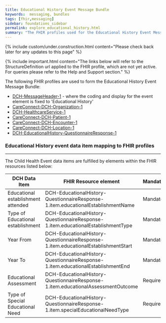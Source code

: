 ```yaml
---
title: Educational History Event Message Bundle
keywords:  messaging, bundles
tags: [fhir,messaging]
sidebar: foundations_sidebar
permalink: explore_educational_history.html
summary: "The FHIR profiles used for the Educational History Event Message Bundle"
---
```

{% include custom/under.construction.html content="Please check back later for any updates to this page" %}

{% include important.html content="The links below will refer to the StructureDefinition url applied to the FHIR profile, which are not yet active. For queries please refer to the Help and Support section." %} 

The following FHIR profiles are used to form the Educational History Event Message Bundle:

- [DCH-MessageHeader-1](https://fhir.nhs.uk/STU3/StructureDefinition/DCH-MessageHeader-1.xml) - where the coding and display for the event element is fixed to 'Educational History'
- [CareConnect-DCH-Organization-1](https://fhir.nhs.uk/STU3/StructureDefinition/CareConnect-DCH-Organization-1.xml)
- [DCH-HealthcareService-1](https://fhir.nhs.uk/STU3/StructureDefinition/DCH-HealthcareService-1.xml)
- [CareConnect-DCH-Patient-1](https://fhir.nhs.uk/STU3/StructureDefinition/CareConnect-DCH-Patient-1.xml)
- [CareConnect-DCH-Encounter-1](https://fhir.nhs.uk/STU3/StructureDefinition/CareConnect-DCH-Encounter-1.xml)
- [CareConnect-DCH-Location-1](https://fhir.nhs.uk/STU3/StructureDefinition/CareConnect-DCH-Location-1.xml)
- [DCH-EducationalHistory-QuestionnaireResponse-1](https://fhir.nhs.uk/STU3/StructureDefinition/DCH-EducationalHistory-QuestionnaireResponse-1)

### Educational History event data item mapping to FHIR profiles ###
----------
The Child Health Event data items are fulfilled by elements within the FHIR resources listed below:

| DCH Data Item                      | FHIR Resource element                                                                 | Mandatory/Required/Optional |
|------------------------------------|---------------------------------------------------------------------------------------|-----------------------------|
| Educational establishment attended | DCH-EducationalHistory-QuestionnaireResponse-1.item.educationalEstablishmentName  | Mandatory                   |
| Type of Educational establishment  | DCH-EducationalHistory-QuestionnaireResponse-1.item.educationalEstablishmentType  | Mandatory                   |
| Year From                          | DCH-EducationalHistory-QuestionnaireResponse-1.item.educationalEstablishmentStart | Mandatory                   |
| Year To                            | DCH-EducationalHistory-QuestionnaireResponse-1.item.educationalEstablishmentEnd   | Mandatory                   |
| Educational Assessment             | DCH-EducationalHistory-QuestionnaireResponse-1.item.educationalAssessmentOutcome  | Required                    |
| Type of Special Educational Need   | DCH-EducationalHistory-QuestionnaireResponse-1.item.specialEducationalNeedType    | Required                    |
